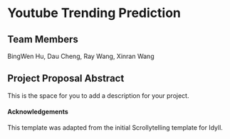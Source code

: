 # Youtube Trending Prediction

## Team Members

BingWen Hu, Dau Cheng, Ray Wang, Xinran Wang


## Project Proposal Abstract

This is the space for you to add a description for your project.


#### Acknowledgements

This template was adapted from the initial Scrollytelling template for Idyll.
